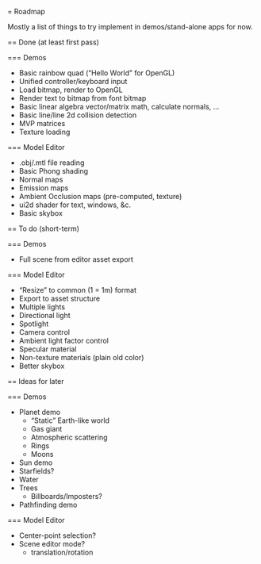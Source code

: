 = Roadmap

Mostly a list of things to try implement in demos/stand-alone apps for now.

== Done (at least first pass)

=== Demos

* Basic rainbow quad (“Hello World” for OpenGL)
* Unified controller/keyboard input
* Load bitmap, render to OpenGL
* Render text to bitmap from font bitmap
* Basic linear algebra vector/matrix math, calculate normals, ...
* Basic line/line 2d collision detection
* MVP matrices
* Texture loading

=== Model Editor

* .obj/.mtl file reading
* Basic Phong shading
* Normal maps
* Emission maps
* Ambient Occlusion maps (pre-computed, texture)
* ui2d shader for text, windows, &c.
* Basic skybox

== To do (short-term)

=== Demos

* Full scene from editor asset export

=== Model Editor

* “Resize” to common (1 = 1m) format
* Export to asset structure
* Multiple lights
* Directional light
* Spotlight
* Camera control
* Ambient light factor control
* Specular material
* Non-texture materials (plain old color)
* Better skybox

== Ideas for later

=== Demos

* Planet demo
    * “Static” Earth-like world
    * Gas giant
    * Atmospheric scattering
    * Rings
    * Moons
* Sun demo
* Starfields?
* Water
* Trees
    * Billboards/Imposters?
* Pathfinding demo


=== Model Editor

* Center-point selection?
* Scene editor mode?
    * translation/rotation
